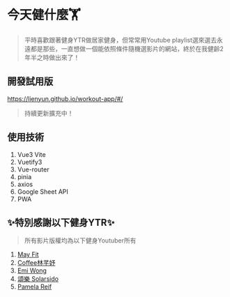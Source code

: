 # 今天健什麼🏋️
> 平時喜歡跟著健身YTR做居家健身，但常常用Youtube playlist選來選去永遠都是那些，一直想做一個能依照條件隨機選影片的網站，終於在我健齡2年半之時做出來了！
## 開發試用版
https://lienyun.github.io/workout-app/#/
> 持續更新擴充中！

## 使用技術
1. Vue3 Vite
2. Vuetify3
3. Vue-router
4. pinia
5. axios
6. Google Sheet API
7. PWA

## ✨特別感謝以下健身YTR✨
> 所有影片版權均為以下健身Youtuber所有

1. [May Fit](https://www.youtube.com/@MayFit8572)
2. [Coffee林芊妤](https://www.youtube.com/channel/UCxCZqbizSsnntlz6w0fN8hA)
3. [Emi Wong](https://www.youtube.com/c/EmiWong)
4. [頌樂 Solarsido](https://www.youtube.com/channel/UCNx0TXIuGVEA_TWB5H2I6Lg)
5. [Pamela Reif](https://www.youtube.com/channel/UCNx0TXIuGVEA_TWB5H2I6Lg)
